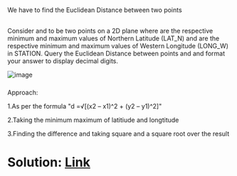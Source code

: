 #
We have to find the Euclidean Distance between two points

##
Consider  and  to be two points on a 2D plane where  are the respective minimum and maximum values of Northern Latitude (LAT_N) and  are the respective minimum and maximum values of Western Longitude (LONG_W) in STATION.
Query the Euclidean Distance between points  and  and format your answer to display  decimal digits.

![image](https://github.com/DeepanRaju-exe/Hacker_Rank_SQL_Solutions/assets/68472546/38f5e636-20ba-49a6-8836-996913f393bd)

###
Approach:

1.As per the formula "d =√[(x2 – x1)^2 + (y2 – y1)^2]" 

2.Taking the minimum maximum of latitiude and longtitude

3.Finding the difference and taking square and a square root over the result

Solution: [Link](https://github.com/DeepanRaju-exe/Hacker_Rank_SQL_Solutions/blob/main/EuclideanDistance.sql)
=======================


